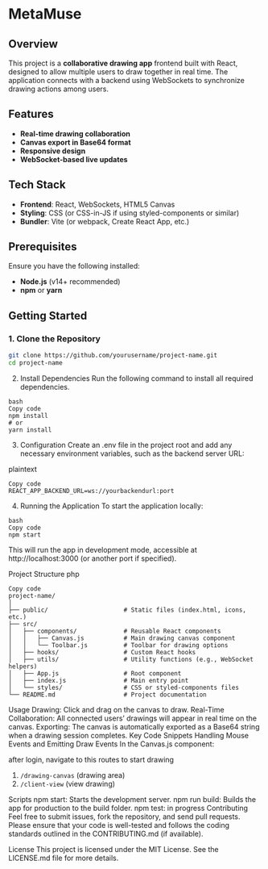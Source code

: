 # MetaMuse

## Overview
This project is a **collaborative drawing app** frontend built with React, designed to allow multiple users to draw together in real time. The application connects with a backend using WebSockets to synchronize drawing actions among users.

## Features
- **Real-time drawing collaboration**
- **Canvas export in Base64 format**
- **Responsive design**
- **WebSocket-based live updates**

## Tech Stack
- **Frontend**: React, WebSockets, HTML5 Canvas
- **Styling**: CSS (or CSS-in-JS if using styled-components or similar)
- **Bundler**: Vite (or webpack, Create React App, etc.)

## Prerequisites
Ensure you have the following installed:
- **Node.js** (v14+ recommended)
- **npm** or **yarn**

## Getting Started

### 1. Clone the Repository
```bash
git clone https://github.com/yourusername/project-name.git
cd project-name
```
2. Install Dependencies
Run the following command to install all required dependencies.
```
bash
Copy code
npm install
# or
yarn install
```
3. Configuration
Create an .env file in the project root and add any necessary environment variables, such as the backend server URL:

plaintext
```
Copy code
REACT_APP_BACKEND_URL=ws://yourbackendurl:port
```
4. Running the Application
To start the application locally:

```
bash
Copy code
npm start
```
This will run the app in development mode, accessible at http://localhost:3000 (or another port if specified).

Project Structure
php
```
Copy code
project-name/
│
├── public/                     # Static files (index.html, icons, etc.)
├── src/
│   ├── components/             # Reusable React components
│   │   ├── Canvas.js           # Main drawing canvas component
│   │   └── Toolbar.js          # Toolbar for drawing options
│   ├── hooks/                  # Custom React hooks
│   ├── utils/                  # Utility functions (e.g., WebSocket helpers)
│   ├── App.js                  # Root component
│   ├── index.js                # Main entry point
│   └── styles/                 # CSS or styled-components files
└── README.md                   # Project documentation
```
Usage
Drawing: Click and drag on the canvas to draw.
Real-Time Collaboration: All connected users’ drawings will appear in real time on the canvas.
Exporting: The canvas is automatically exported as a Base64 string when a drawing session completes.
Key Code Snippets
Handling Mouse Events and Emitting Draw Events In the Canvas.js component:

after login, navigate to this routes to start drawing
1. ```/drawing-canvas``` (drawing area)
2. ```/client-view``` (view drawing)

Scripts
npm start: Starts the development server.
npm run build: Builds the app for production to the build folder.
npm test: in progress
Contributing
Feel free to submit issues, fork the repository, and send pull requests. Please ensure that your code is well-tested and follows the coding standards outlined in the CONTRIBUTING.md (if available).

License
This project is licensed under the MIT License. See the LICENSE.md file for more details.
